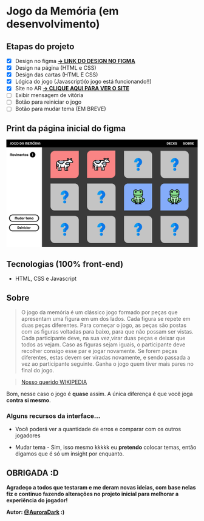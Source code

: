 # Jogo da Memória (em desenvolvimento)

## Etapas do projeto

- [x] Design no figma **[-> LINK DO DESIGN NO FIGMA](https://www.figma.com/file/x71PJgN77PFRs6JRUFQwFa/Jogo-da-Mem%C3%B3ria?node-id=0%3A1)**
- [x] Design na página (HTML e CSS)
- [x] Design das cartas (HTML E CSS)
- [x] Lógica do jogo (Javascript)(o jogo está funcionando!!)
- [x] Site no AR  **[-> CLIQUE AQUI PARA VER O SITE](https://auroradark-jogodamemoria.netlify.app/)**
- [ ] Exibir mensagem de vitória
- [ ] Botão para reiniciar o jogo
- [ ] Botão para mudar tema (EM BREVE)

## Print da página inicial do figma
![index.html](public/src/paginainicial.png)

## Tecnologias (100% front-end)

* HTML, CSS e Javascript

## Sobre
 
>O jogo da memória é um clássico jogo formado por peças que apresentam uma figura em um dos lados. Cada figura se repete em duas peças diferentes. Para começar o jogo, as peças são postas com as figuras voltadas para baixo, para que não possam ser vistas. Cada participante deve, na sua vez,virar duas peças e deixar que todos as vejam. Caso as figuras sejam iguais, o participante deve recolher consigo esse par e jogar novamente. Se forem peças diferentes, estas devem ser viradas novamente, e sendo passada a vez ao participante seguinte. Ganha o jogo quem tiver mais pares no final do jogo.

>[Nosso querido WIKIPEDIA](https://pt.wikipedia.org/wiki/Jogo_de_mem%C3%B3ria)

Bom, nesse caso o jogo é **quase** assim. A única diferença é que você joga **contra si mesmo**.

### Alguns recursos da interface...

* Você poderá ver a quantidade de erros e comparar com os outros jogadores

* Mudar tema - Sim, isso mesmo kkkkk eu **pretendo** colocar temas, então digamos que é só um insight por enquanto.

## OBRIGADA :D

**Agradeço a todos que testaram e me deram novas ideias, com base nelas fiz e continuo fazendo alterações no projeto inicial para melhorar a experiência do jogador!** 

**Autor: [@AuroraDark](https://github.com/AuroraDark) :)** 

